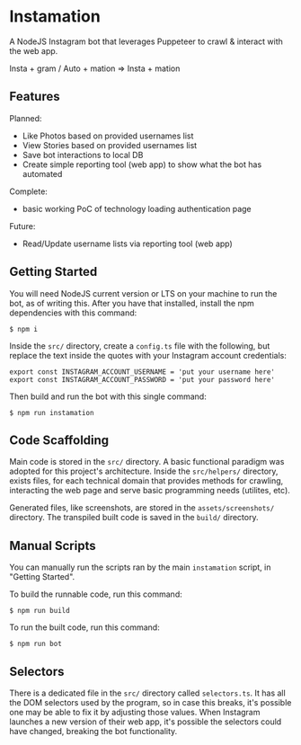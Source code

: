 # Instamation

A NodeJS Instagram bot that leverages Puppeteer to crawl & interact with the web app.

Insta + gram / Auto + mation => Insta + mation

## Features

Planned:
 - Like Photos based on provided usernames list
 - View Stories based on provided usernames list
 - Save bot interactions to local DB
 - Create simple reporting tool (web app) to show what the bot has automated

Complete:
 - basic working PoC of technology loading authentication page

Future:
 - Read/Update username lists via reporting tool (web app)

## Getting Started

You will need NodeJS current version or LTS on your machine to run the bot, as of writing this. After you have that installed, install the npm dependencies with this command:

```
$ npm i
```

Inside the `src/` directory, create a `config.ts` file with the following, but replace the text inside the quotes with your Instagram account credentials:
```
export const INSTAGRAM_ACCOUNT_USERNAME = 'put your username here'
export const INSTAGRAM_ACCOUNT_PASSWORD = 'put your password here'
```

Then build and run the bot with this single command:
```
$ npm run instamation
```

## Code Scaffolding

Main code is stored in the `src/` directory. A basic functional paradigm was adopted for this project's architecture. Inside the `src/helpers/` directory, exists files, for each technical domain that provides methods for crawling, interacting the web page and serve basic programming needs (utilites, etc).

Generated files, like screenshots, are stored in the `assets/screenshots/` directory. The transpiled built code is saved in the `build/` directory.

## Manual Scripts

You can manually run the scripts ran by the main `instamation` script, in "Getting Started".

To build the runnable code, run this command:
```
$ npm run build
```

To run the built code, run this command:
```
$ npm run bot
```

## Selectors

There is a dedicated file in the `src/` directory called `selectors.ts`. It has all the DOM selectors used by the program, so in case this breaks, it's possible one may be able to fix it by adjusting those values. When Instagram launches a new version of their web app, it's possible the selectors could have changed, breaking the bot functionality.
